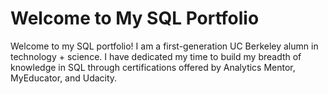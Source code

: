 # Welcome to My SQL Portfolio

Welcome to my SQL portfolio! I am a first-generation UC Berkeley alumn in technology + science. I have dedicated my time to build my breadth of knowledge in SQL through certifications offered by Analytics Mentor, MyEducator, and Udacity.

